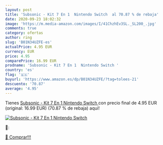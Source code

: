 ```yaml
---
layout: post
title: 'Subsonic - Kit 7 En 1  Nintendo Switch  al 70.87 % de rebaja'
date: 2020-09-23 18:02:32
image: 'https://m.media-amazon.com/images/I/41ChzhEv3SL._SL200_.jpg'
comments: true
category: ofertas
author: ring
slug: 'B01N34UZFE-es'
actualPrice: 4.95 EUR
currency: EUR
price: 4.95
comparePrice: 16.99 EUR
prodname: 'Subsonic - Kit 7 En 1  Nintendo Switch '
country: 'es'
flag: '🇪🇸'
buyurl: 'https://www.amazon.es/dp/B01N34UZFE/?tag=tolees-21'
descuento: '70.87'
average: '4.95'
---
```


Tienes [Subsonic - Kit 7 En 1  Nintendo Switch ](https://www.amazon.es/dp/B01N34UZFE/?tag=tolees-21) con precio final de  4.95 EUR (original: 16.99 EUR) (70.87 %  de rebaja) aqui!

[![Subsonic - Kit 7 En 1  Nintendo Switch ](https://m.media-amazon.com/images/I/41ChzhEv3SL._SL200_.jpg)](https://www.amazon.es/dp/B01N34UZFE/?tag=tolees-21)

🔎:


[🛒 Comprar!!!](https://www.amazon.es/dp/B01N34UZFE/?tag=tolees-21)
